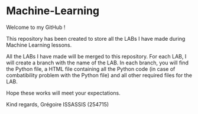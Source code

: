 # Machine-Learning

Welcome to my GitHub !

This repository has been created to store all the LABs I have made during Machine Learning lessons.

All the LABs I have made will be merged to this repository.
For each LAB, I will create a branch with the name of the LAB.
In each branch, you will find the Python file, a HTML file containing all the Python code (in case of combatibility problem with the Python file) and all other required files for the LAB.

Hope these works will meet your expectations.

Kind regards,
Grégoire ISSASSIS (254715)
